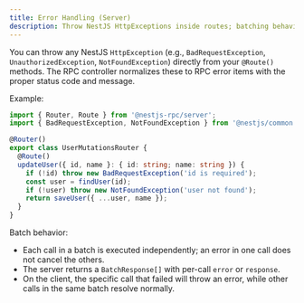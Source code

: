 ```yaml
---
title: Error Handling (Server)
description: Throw NestJS HttpExceptions inside routes; batching behavior
---
```


You can throw any NestJS `HttpException` (e.g., `BadRequestException`, `UnauthorizedException`, `NotFoundException`) directly from your `@Route()` methods. The RPC controller normalizes these to RPC error items with the proper status code and message.

Example:

```ts
import { Router, Route } from '@nestjs-rpc/server';
import { BadRequestException, NotFoundException } from '@nestjs/common';

@Router()
export class UserMutationsRouter {
  @Route()
  updateUser({ id, name }: { id: string; name: string }) {
    if (!id) throw new BadRequestException('id is required');
    const user = findUser(id);
    if (!user) throw new NotFoundException('user not found');
    return saveUser({ ...user, name });
  }
}
```

Batch behavior:
- Each call in a batch is executed independently; an error in one call does not cancel the others.
- The server returns a `BatchResponse[]` with per-call `error` or `response`.
- On the client, the specific call that failed will throw an error, while other calls in the same batch resolve normally.

